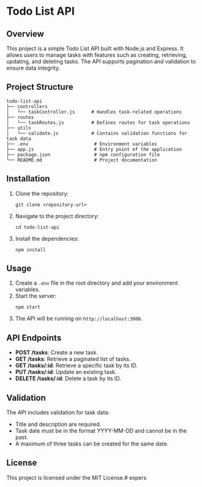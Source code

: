 # Todo List API

## Overview
This project is a simple Todo List API built with Node.js and Express. It allows users to manage tasks with features such as creating, retrieving, updating, and deleting tasks. The API supports pagination and validation to ensure data integrity.

## Project Structure
```
todo-list-api
├── controllers
│   └── taskController.js      # Handles task-related operations
├── routes
│   └── taskRoutes.js          # Defines routes for task operations
├── utils
│   └── validate.js            # Contains validation functions for task data
├── .env                        # Environment variables
├── app.js                      # Entry point of the application
├── package.json                # npm configuration file
└── README.md                   # Project documentation
```

## Installation
1. Clone the repository:
   ```
   git clone <repository-url>
   ```
2. Navigate to the project directory:
   ```
   cd todo-list-api
   ```
3. Install the dependencies:
   ```
   npm install
   ```

## Usage
1. Create a `.env` file in the root directory and add your environment variables.
2. Start the server:
   ```
   npm start
   ```
3. The API will be running on `http://localhost:3000`.

## API Endpoints
- **POST /tasks**: Create a new task.
- **GET /tasks**: Retrieve a paginated list of tasks.
- **GET /tasks/:id**: Retrieve a specific task by its ID.
- **PUT /tasks/:id**: Update an existing task.
- **DELETE /tasks/:id**: Delete a task by its ID.

## Validation
The API includes validation for task data:
- Title and description are required.
- Task date must be in the format YYYY-MM-DD and cannot be in the past.
- A maximum of three tasks can be created for the same date.

## License
This project is licensed under the MIT License.# expers
